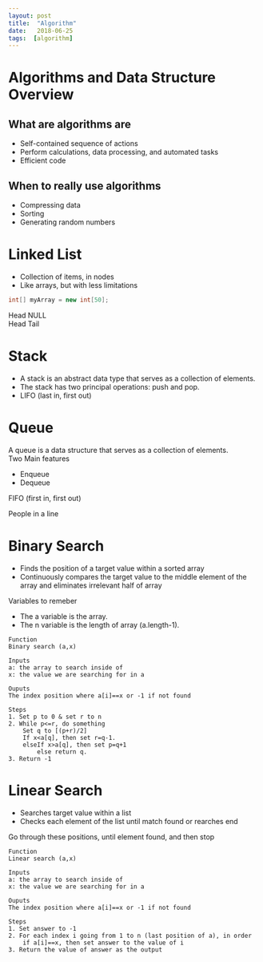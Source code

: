 ```yaml
---
layout: post
title:  "Algorithm"
date:   2018-06-25
tags:  [algorithm]
---
```

# Algorithms and Data Structure Overview
## What are algorithms are
* Self-contained sequence of actions
* Perform calculations, data processing, and automated tasks
* Efficient code

## When to really use algorithms
* Compressing data
* Sorting
* Generating random numbers

# Linked List
* Collection of items, in nodes
* Like arrays, but with less limitations

```C#
int[] myArray = new int[50];
```
Head NULL  
Head Tail
# Stack
* A stack is an abstract data type that serves as a collection of elements.
* The stack has two principal operations: push and pop.
* LIFO (last in, first out)

# Queue
A queue is a data structure that serves as a collection of elements.  
Two Main features
* Enqueue
* Dequeue

FIFO (first in, first out)

People in a line
# Binary Search
* Finds the position of a target value within a sorted array
* Continuously compares the target value to the middle element of the array and eliminates irrelevant half of array

Variables to remeber
* The a variable is the array.
* The n variable is the length of array (a.length-1).

~~~~~~~
Function  
Binary search (a,x)

Inputs
a: the array to search inside of
x: the value we are searching for in a

Ouputs
The index position where a[i]==x or -1 if not found

Steps
1. Set p to 0 & set r to n
2. While p<=r, do something
    Set q to [(p+r)/2]
    If x<a[q], then set r=q-1.
    elseIf x>a[q], then set p=q+1
        else return q.
3. Return -1
~~~~~~~
# Linear Search
* Searches target value within a list
* Checks each element of the list until match found or rearches end

Go through these positions, until element found, and then stop
~~~~~~~
Function  
Linear search (a,x)

Inputs
a: the array to search inside of
x: the value we are searching for in a

Ouputs
The index position where a[i]==x or -1 if not found

Steps
1. Set answer to -1
2. For each index i going from 1 to n (last position of a), in order
    if a[i]==x, then set answer to the value of i
3. Return the value of answer as the output
~~~~~~~